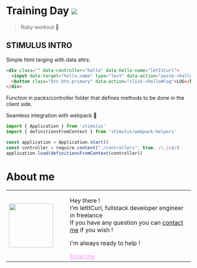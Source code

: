 # Training Day [![](https://img.shields.io/badge/autor-letItCurl-red.svg)](https://www.linkedin.com/in/roland-lopez-developer/?locale=en_US)
> Ruby workout 🤠

## STIMULUS INTRO

Simple html targing with data attrs:
```html
<div class="" data-controller="hello" data-hello-name="letItCurl">
  <input data-target="hello.name" type="text" data-action="paste->hello#paste">
  <button class="btn btn-primary" data-action="click->hello#log">LOG</button>
</div>
```

Function in packs/controller folder that defines methods to be done in the client side.

Seamless integration with webpack 💞
```javascript
import { Application } from 'stimulus'
import { definitionsFromContext } from 'stimulus/webpack-helpers'

const application = Application.start()
const controller = require.context("./controllers", true, /\.js$/)
application.load(definitionsFromContext(controller))
```

# About me

<table style="border: none;">
  <tr>
    <td>
      <div style="width: 120px;">
        <img style="width: 120px;" src="https://res.cloudinary.com/duydvdaxd/image/upload/w_120,c_fill,ar_1:1,g_auto/v1587723517/Rodeooo_khmmmu.jpg"/>
    </div>
    </td>
    <td>
      <div style="margin-left: 30px;">
        <p>Hey there !</br>
        I'm letItCurl, fullstack developer engineer in freelance</br>
        If you have any question you can <a href="https://www.linkedin.com/in/roland-lopez-developer/?locale=en_US">contact me</a> if you wish !</p>
        <p>I'm always ready to help !</p>
        <a style="color: #f694ff;" href="mailto:rolandlopez.developer@gmail.com?subject=Hey! Are you available?">Email me </a>
    </div>
    </td>
  </tr>
</table>
